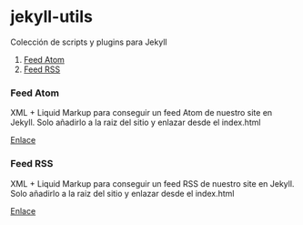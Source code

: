 # jekyll-utils
Colección de scripts y plugins para Jekyll

1. [Feed Atom](#feed-atom)
2. [Feed RSS](#feed-rss)


### Feed Atom
XML + Liquid Markup para conseguir un feed Atom de nuestro site en Jekyll. Solo añadirlo a la raiz del sitio y enlazar desde el index.html

[Enlace](https://github.com/JuanjoSalvador/jekyll-utils/tree/master/feed-atom)

### Feed RSS
XML + Liquid Markup para conseguir un feed RSS de nuestro site en Jekyll. Solo añadirlo a la raiz del sitio y enlazar desde el index.html

[Enlace](https://github.com/JuanjoSalvador/jekyll-utils/tree/master/feed-rss)
